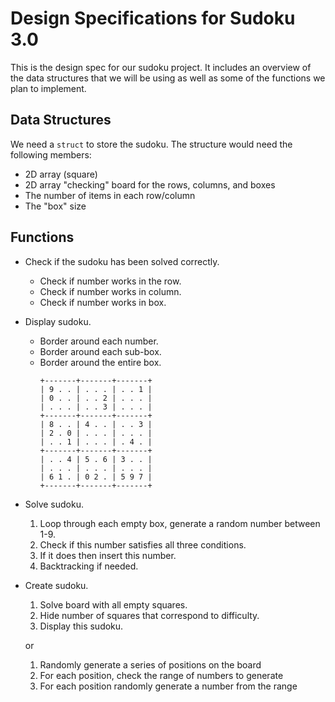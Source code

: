 # Design Specifications for Sudoku 3.0
This is the design spec for our sudoku project. It includes an overview of the 
data structures that we will be using as well as some of the functions we 
plan to implement.

## Data Structures
We need a `struct` to store the sudoku. The structure would need the following members:
- 2D array (square)
- 2D array "checking" board for the rows, columns, and boxes
- The number of items in each row/column
- The "box" size

## Functions
- Check if the sudoku has been solved correctly.
  - Check if number works in the row.
  - Check if number works in column.
  - Check if number works in box.
- Display sudoku.
  - Border around each number.
  - Border around each sub-box.
  - Border around the entire box.
	```
	+-------+-------+-------+
	| 9 . . | . . . | . . 1 |
	| 0 . . | . . 2 | . . . |
	| . . . | . . 3 | . . . |
	+-------+-------+-------+
	| 8 . . | 4 . . | . . 3 |
	| 2 . 0 | . . . | . . . |
	| . . 1 | . . . | . 4 . |
	+-------+-------+-------+
	| . . 4 | 5 . 6 | 3 . . |
 	| . . . | . . . | . . . | 
	| 6 1 . | 0 2 . | 5 9 7 |
	+-------+-------+-------+
	```
- Solve sudoku. 
  1. Loop through each empty box, generate a random number between 1-9.
  2. Check if this number satisfies all three conditions. 
  3. If it does then insert this number.
  4. Backtracking if needed.

- Create sudoku.
  1. Solve board with all empty squares.
  2. Hide number of squares that correspond to difficulty.
  3. Display this sudoku.

  or

  1. Randomly generate a series of positions on the board
  2. For each position, check the range of numbers to generate
  3. For each position randomly generate a number from the range
  
